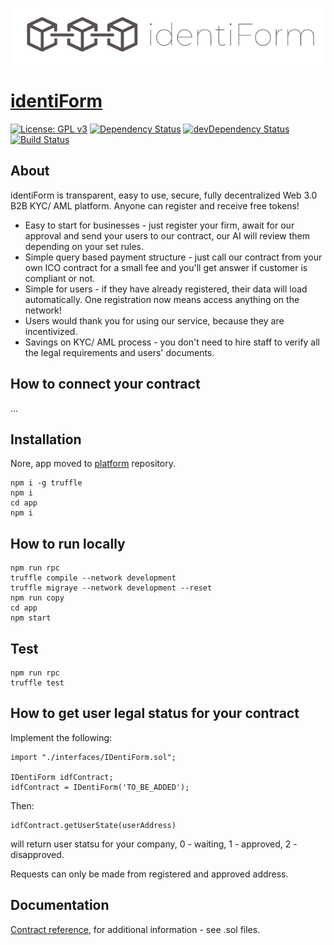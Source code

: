 <p a<p align="center">
  <a href="https://talaikis.com/">
    <img alt="identiForm" src="https://github.com/Identiform/website/blob/master/src/assets/img/logo.png" width="683">
  </a>
</p>

# [identiForm](https://blockchain.talaikis.com/)

[![License: GPL v3](https://img.shields.io/badge/License-GPL%20v3-blue.svg)](https://www.gnu.org/licenses/gpl-3.0)
[![Dependency Status](https://david-dm.org/identiform/identiform.svg)](https://david-dm.org/identiform/identiform)
[![devDependency Status](https://david-dm.org/identiform/identiform/dev-status.svg)](https://david-dm.org/identiform/identiform/?type=dev)
[![Build Status](https://travis-ci.org/Identiform/identiform.svg?branch=master)](https://travis-ci.org/Identiform/identiform)

## About

identiForm is transparent, easy to use, secure, fully decentralized Web 3.0 B2B KYC/ AML platform. Anyone can register and receive free tokens!

* Easy to start for businesses - just register your firm, await for our approval and send your users to our contract, our AI will review them depending on your set rules.</li>
* Simple query based payment structure - just call our contract from your own ICO contract for a small fee and you'll get answer if customer is compliant or not.
* Simple for users - if they have already registered, their data will load automatically. One registration now means access anything on the network!
* Users would thank you for using our service, because they are incentivized.
* Savings on KYC/ AML process - you don't need to hire staff to verify all the legal requirements and users' documents.

## How to connect your contract

...

## Installation

Nore, app moved to [platform](https://github.com/Identiform/platform) repository.

```
npm i -g truffle
npm i
cd app
npm i
```

## How to run locally

```
npm run rpc
truffle compile --network development
truffle migraye --network development --reset
npm run copy
cd app
npm start
```

## Test

```
npm run rpc
truffle test
```

## How to get user legal status for your contract

Implement the following:

```
import "./interfaces/IDentiForm.sol";

IDentiForm idfContract;
idfContract = IDentiForm('TO_BE_ADDED');
```

Then:

```
idfContract.getUserState(userAddress)
```

will return user statsu for your company, 0 - waiting, 1 - approved, 2 - disapproved.

Requests can only be made from registered and approved address.

## Documentation

[Contract reference](https://github.com/Identiform/docs), for additional information - see .sol files.
